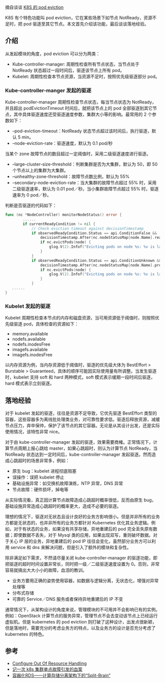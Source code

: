 摘自谈谈 [K8S 的 pod eviction](http://wsfdl.com/kubernetes/2018/05/15/node_eviction.html)

K8S 有个特色功能叫 pod eviction，它在某些场景下如节点 NotReady，资源不足时，把 pod 驱逐至其它节点。本文首先介绍该功能，最后谈谈落地经验。

## 介绍

从发起模块的角度，pod eviction 可以分为两类：

- Kube-controller-manager: 周期性检查所有节点状态，当节点处于 NotReady 状态超过一段时间后，驱逐该节点上所有 pod。
- Kubelet: 周期性检查本节点资源，当资源不足时，按照优先级驱逐部分 pod。

### Kube-controller-manger 发起的驱逐

Kube-controller-manager 周期性检查节点状态，每当节点状态为 NotReady，并且超出 podEvictionTimeout 时间后，就把该节点上的 pod 全部驱逐到其它节点，其中具体驱逐速度还受驱逐速度参数，集群大小等的影响。最常用的 2 个参数如下：

- –pod-eviction-timeout：NotReady 状态节点超过该时间后，执行驱逐，默认 5 min。
- –node-eviction-rate：驱逐速度，默认为 0.1 pod/秒

当某个 zone 故障节点的数目超过一定阈值时，采用二级驱逐速度进行驱逐。

- –large-cluster-size-threshold：判断集群是否为大集群，默认为 50，即 50 个节点以上的集群为大集群。
- –unhealthy-zone-threshold：故障节点数比例，默认为 55%
- –secondary-node-eviction-rate：当大集群的故障节点超过 55% 时，采用二级驱逐速率，默认为 0.01 pod／秒。当小集群故障节点超过 55% 时，驱逐速率为 0 pod／秒。

判断是否驱逐的代码如下：

```go
func (nc *NodeController) monitorNodeStatus() error {
        ......
        if currentReadyCondition != nil {
            // Check eviction timeout against decisionTimestamp
            if observedReadyCondition.Status == api.ConditionFalse &&
                decisionTimestamp.After(nc.nodeStatusMap[node.Name].readyTransitionTimestamp.Add(nc.podEvictionTimeout)) {
                if nc.evictPods(node) {
                    glog.V(2).Infof("Evicting pods on node %s: %v is later than %v + %v", node.Name, decisionTimestamp, nc.nodeStatusMap[node.Name].readyTransitionTimestamp, nc.podEvictionTimeout)
                }
            }
            if observedReadyCondition.Status == api.ConditionUnknown &&
                decisionTimestamp.After(nc.nodeStatusMap[node.Name].probeTimestamp.Add(nc.podEvictionTimeout)) {
                if nc.evictPods(node) {
                    glog.V(2).Infof("Evicting pods on node %s: %v is later than %v + %v", node.Name, decisionTimestamp, nc.nodeStatusMap[node.Name].readyTransitionTimestamp, nc.podEvictionTimeout-gracePeriod)
                }
            }
   ......
}
```

### Kubelet 发起的驱逐

Kubelet 周期性检查本节点的内存和磁盘资源，当可用资源低于阈值时，则按照优先级驱逐 pod，具体检查的资源如下：

- memory.available
- nodefs.available
- nodefs.inodesFree
- imagefs.available
- imagefs.inodesFree

以内存资源为例，当内存资源低于阈值时，驱逐的优先级大体为 BestEffort > Burstable > Guaranteed，具体的顺序可能因实际使用量有所调整。当发生驱逐时，kubelet 支持 soft 和 hard 两种模式，soft 模式表示缓期一段时间后驱逐，hard 模式表示立刻驱逐。

## 落地经验

对于 kubelet 发起的驱逐，往往是资源不足导致，它优先驱逐 BestEffort 类型的容器，这些容器多为离线批处理类业务，对可靠性要求低。驱逐后释放资源，减缓节点压力，弃卒保帅，保护了该节点的其它容器。无论是从其设计出发，还是实际使用情况，该特性非常 nice。

对于由 kube-controller-manager 发起的驱逐，效果需要商榷。正常情况下，计算节点周期上报心跳给 master，如果心跳超时，则认为计算节点 NotReady，当 NotReady 状态达到一定时间后，kube-controller-manager 发起驱逐。然而造成心跳超时的场景非常多，例如：

- 原生 bug：kubelet 进程彻底阻塞
- 误操作：误把 kubelet 停止
- 基础设施异常：如交换机故障演练，NTP 异常，DNS 异常
- 节点故障：硬件损坏，掉电等

从实际情况看，真正因计算节点故障造成心跳超时概率很低，反而由原生 bug，基础设施异常造成心跳超时的概率更大，造成不必要的驱逐。

理想的情况下，驱逐对无状态且设计良好的业务方影响很小。但是并非所有的业务方都是无状态的，也并非所有的业务方都针对 Kubernetes 优化其业务逻辑。例如，对于有状态的业务，如果没有共享存储，异地重建后的 pod 完全丢失原有数据；即使数据不丢失，对于 Mysql 类的应用，如果出现双写，重则破坏数据。对于关心 IP 层的业务，异地重建后的 pod IP 往往会变化，虽然部分业务方可以利用 service 和 dns 来解决问题，但是引入了额外的模块和复杂性。

除非满足如下需求，不然请尽量关闭 kube-controller-manager 的驱逐功能，即把驱逐的超时时间设置非常长，同时把一级／二级驱逐速度设置为 0。否则，非常容易就搞出大大小小的故障，血泪的教训。

- 业务方要用正确的姿势使用容器，如数据与逻辑分离，无状态化，增强对异常处理等
- 分布式存储
- 可靠的 Service／DNS 服务或者保持异地重建后的 IP 不变

通常情况下，从架构设计的角度来说，管理模块的不可用并不会影响已有的实例。例如：OpenStack 计算节点的服务异常，管理节点不会去变动该节点上已经运行虚拟机。但是 kubernetes 的 pod eviction 则打破了这种设计，出发点很新颖，但是落地时，需要充分的考虑业务方的特点，以及业务方的设计是否充分考虑了 kubernetes 的特色。

## 参考

- [Configure Out Of Resource Handling](https://kubernetes.io/docs/tasks/administer-cluster/out-of-resource/)
- [记一次 k8s 集群单点故障引发的血案](https://blog.csdn.net/YueDaoShengSi/article/details/54883039)
- [容器化RDS——计算存储分离架构下的“Split-Brain”](https://mp.weixin.qq.com/s?__biz=MzA5OTAyNzQ2OA==&mid=2649696704&idx=1&sn=5714e324b212b0eb3b862f8600b345fa&chksm=889316a3bfe49fb5e8db58aa595e0e4a74556e050be1b8894c60ee7e00fe91abfdd28d97412d&scene=21#wechat_redirect)